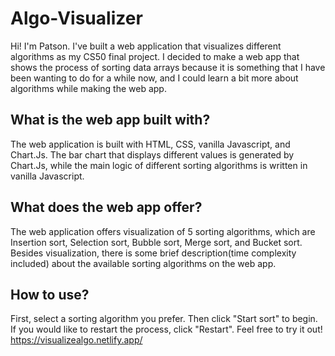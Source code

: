 # Algo-Visualizer

Hi! I'm Patson. I've built a web application that visualizes different algorithms as my CS50 final project.
I decided to make a web app that shows the process of sorting data arrays because it is something that I have been wanting to do for a while now, and I could learn a bit more about algorithms while making the web app.

## What is the web app built with?

The web application is built with HTML, CSS, vanilla Javascript, and Chart.Js.
The bar chart that displays different values is generated by Chart.Js, while the main logic of different sorting algorithms is written in vanilla Javascript.

## What does the web app offer?

The web application offers visualization of 5 sorting algorithms, which are Insertion sort, Selection sort, Bubble sort, Merge sort, and Bucket sort.
Besides visualization, there is some brief description(time complexity included) about the available sorting algorithms on the web app.

## How to use?

First, select a sorting algorithm you prefer. Then click "Start sort" to begin. If you would like to restart the process, click "Restart".
Feel free to try it out! https://visualizealgo.netlify.app/
